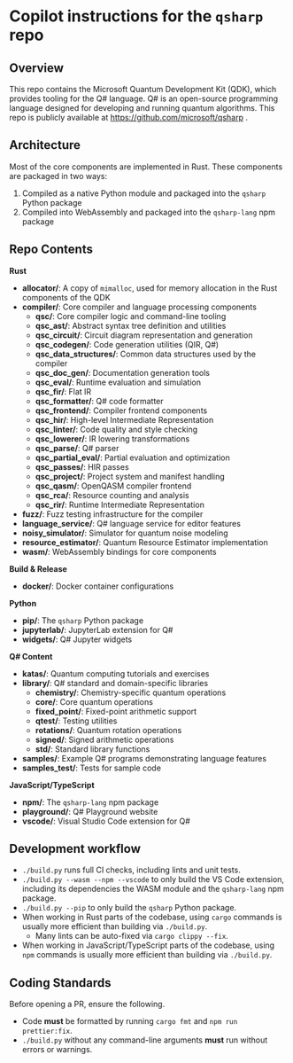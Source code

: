 # Copilot instructions for the `qsharp` repo

## Overview

This repo contains the Microsoft Quantum Development Kit (QDK), which provides tooling for the Q# language. Q# is an open-source programming language designed for developing and running quantum algorithms. This repo is publicly available at https://github.com/microsoft/qsharp .

## Architecture

Most of the core components are implemented in Rust. These components are packaged in two ways:

1. Compiled as a native Python module and packaged into the `qsharp` Python package
2. Compiled into WebAssembly and packaged into the `qsharp-lang` npm package

## Repo Contents

**Rust**

- **allocator/**: A copy of `mimalloc`, used for memory allocation in the Rust components of the QDK
- **compiler/**: Core compiler and language processing components
  - **qsc/**: Core compiler logic and command-line tooling
  - **qsc_ast/**: Abstract syntax tree definition and utilities
  - **qsc_circuit/**: Circuit diagram representation and generation
  - **qsc_codegen/**: Code generation utilities (QIR, Q#)
  - **qsc_data_structures/**: Common data structures used by the compiler
  - **qsc_doc_gen/**: Documentation generation tools
  - **qsc_eval/**: Runtime evaluation and simulation
  - **qsc_fir/**: Flat IR
  - **qsc_formatter/**: Q# code formatter
  - **qsc_frontend/**: Compiler frontend components
  - **qsc_hir/**: High-level Intermediate Representation
  - **qsc_linter/**: Code quality and style checking
  - **qsc_lowerer/**: IR lowering transformations
  - **qsc_parse/**: Q# parser
  - **qsc_partial_eval/**: Partial evaluation and optimization
  - **qsc_passes/**: HIR passes
  - **qsc_project/**: Project system and manifest handling
  - **qsc_qasm/**: OpenQASM compiler frontend
  - **qsc_rca/**: Resource counting and analysis
  - **qsc_rir/**: Runtime Intermediate Representation
- **fuzz/**: Fuzz testing infrastructure for the compiler
- **language_service/**: Q# language service for editor features
- **noisy_simulator/**: Simulator for quantum noise modeling
- **resource_estimator/**: Quantum Resource Estimator implementation
- **wasm/**: WebAssembly bindings for core components

**Build & Release**
- **docker/**: Docker container configurations

**Python**

- **pip/**: The `qsharp` Python package
- **jupyterlab/**: JupyterLab extension for Q#
- **widgets/**: Q# Jupyter widgets

**Q# Content**

- **katas/**: Quantum computing tutorials and exercises
- **library/**: Q# standard and domain-specific libraries
  - **chemistry/**: Chemistry-specific quantum operations
  - **core/**: Core quantum operations
  - **fixed_point/**: Fixed-point arithmetic support
  - **qtest/**: Testing utilities
  - **rotations/**: Quantum rotation operations
  - **signed/**: Signed arithmetic operations
  - **std/**: Standard library functions
- **samples/**: Example Q# programs demonstrating language features
- **samples_test/**: Tests for sample code

**JavaScript/TypeScript**

- **npm/**: The `qsharp-lang` npm package
- **playground/**: Q# Playground website
- **vscode/**: Visual Studio Code extension for Q#

## Development workflow

- `./build.py` runs full CI checks, including lints and unit tests.
- `./build.py --wasm --npm --vscode` to only build the VS Code extension, including its dependencies the WASM module and the `qsharp-lang` npm package.
- `./build.py --pip` to only build the `qsharp` Python package.
- When working in Rust parts of the codebase, using `cargo` commands is usually more efficient than building via `./build.py`.
  - Many lints can be auto-fixed via `cargo clippy --fix`.
- When working in JavaScript/TypeScript parts of the codebase, using `npm` commands is usually more efficient than building via `./build.py`.

## Coding Standards

Before opening a PR, ensure the following.

- Code **must** be formatted by running `cargo fmt` and `npm run prettier:fix`.
- `./build.py` without any command-line arguments **must** run without errors or warnings.
